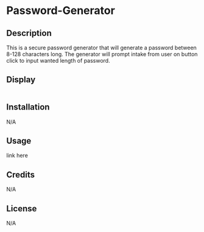 # Password-Generator

## Description

This is a secure password generator that will generate a password between 8-128 characters long. The generator will prompt intake from user on button click to input wanted length of password.

## Display

![]()

## Installation

N/A

## Usage

link here

## Credits

N/A

## License

N/A